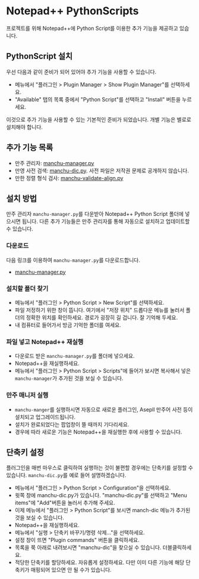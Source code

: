 Notepad++ PythonScripts
================================

프로젝트를 위해 Notepad++에 Python Script를 이용한 추가 기능을 제공하고 있습니다.

PythonScript 설치
--------------------------------

우선 다음과 같이 준비가 되어 있어야 추가 기능을 사용할 수 있습니다.

* 메뉴에서 "플러그인 > Plugin Manager > Show Plugin Manager"를 선택하세요. 
* "Available" 탭의 목록 중에서 "Python Script"를 선택하고 "Install" 버튼을 누르세요.

이것으로 추가 기능을 사용할 수 있는 기본적인 준비가 되었습니다. 개별 기능은
별로로 설치해야 합니다.

추가 기능 목록
--------------------------------

* 만주 관리자: [manchu-manager.py](manchu-manager.py)
* 만영 사전 검색: [manchu-dic.py](manchu-dic.py). 사전 파일은 저작권 문제로 공개하지 않습니다.
* 만한 정렬 형식 검사: [manchu-validate-align.py](manchu-validate-align.py)


설치 방법
--------------------------------

만주 관리자 `manchu-manager.py`를 다운받아 Notepad++ Python Script 폴더에
넣으시면 됩니다. 다른 추가 기능들은 만주 관리자를 통해 자동으로 설치하고
업데이트할 수 있습니다.

### 다운로드

다음 링크를 이용하여 `manchu-manager.py`를 다운로드합니다.

* [manchu-manager.py](https://raw.github.com/youhyunjo/manchu-tools/master/notepad++/PythonScripts/manchu-manager.py)


### 설치할 폴더 찾기

* 메뉴에서 "플러그인 > Python Script > New Script"를 선택하세요. 
* 파일 저정하기 위한 창이 뜹니다. 여기에서 "저장 위치" 드롭다운 메뉴를 눌러서 폴더의 정확한 위치를 확인하세요. 경로가 굉장히 길 겁니다. 잘 기억해 두세요.
* 내 컴퓨터로 들어가서 방금 기억한 폴더를 여세요.

### 파일 넣고 Notepad++ 재실행

* 다운로드 받은 `manchu-manager.py`를 폴더에 넣으세요.
* Notepad++을 재실행하세요.
* 메뉴에서 "플러그인 > Python Script > Scripts"에 들어가 보시면 복사해서 넣은 `manchu-manager`가 추가된 것을 보실 수 있습니다.

### 만주 매니저 실행

* `manchu-manger`를 실행하시면 자동으로 새로운 플러그인, Asepll 만주어 사전 등이 설치되고 업그레이드됩니다.
* 설치가 완료되었다는 팝업창이 뜰 때까지 기다리세요.
* 경우에 따라 새로운 기능은 Notepad++을 재실행한 후에 사용할 수 있습니다.


단축키 설정
--------------------------------

플러그인을 매번 마우스로 클릭하여 실행하는 것이 불편할 경우에는 단축키를 설정할 수
있습니다. `manchu-dic.py`를 예로 들어 설명하겠습니다.


* 메뉴에서 "플러그인  > Python Script > Configuration"을 선택하세요. 
* 윗쪽 창에 manchu-dic.py가 있습니다. "manchu-dic.py"를 선택하고 "Menu items"에 "Add"버튼을 놀러서 추가해 주세요.
* 이제 메뉴에서  "플러그인 > Python Script"를 보시면 manch-dic 메뉴가 추가된 것을 보실 수 있습니다.
* Notepad++을 재실행하세요.
* 메뉴에서 "실행 > 단축키 바꾸기/명령 삭제..."을 선택하세요. 
* 설정 창이 뜨면 "Plugin commands" 버튼을 클릭하세요. 
* 목록을 쭉 아래로 내려보시면 "manchu-dic"을 찾으실 수 있습니다. 더블클릭하세요.
* 적당한 단축키를 할당하세요. 자유롭게 설정하세요. 다만 이미 다른 기능에 해당 단축키가 매핑되어 있으면 안 될 수가 있습니다. 



